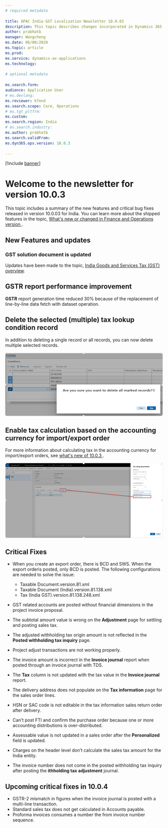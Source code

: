 ```yaml
---
# required metadata

title: APAC India GST Localization Newsletter 10.0.03
description: This topic describes changes incorporated in Dynamics 365 Finance version 10.0.03.
author: prabhatb
manager: Wangcheng
ms.date: 06/08/2020
ms.topic: article
ms.prod: 
ms.service: dynamics-ax-applications
ms.technology: 

# optional metadata

ms.search.form: 
audience: Application User
# ms.devlang: 
ms.reviewer: kfend
ms.search.scope: Core, Operations
# ms.tgt_pltfrm: 
ms.custom: 
ms.search.region: India
# ms.search.industry: 
ms.author: prabhatb
ms.search.validFrom: 
ms.dyn365.ops.version: 10.0.3

---
```

[!include [banner](../includes/banner.md)]

# Welcome to the newsletter for version 10.0.3

This topic includes a summary of the new features and critical bug fixes released in version 10.0.03 for India. You can learn more about the shipped features in the topic, [ What's new or changed in Finance and Operations version ](../../fin-and-ops/get-started/whats-new-changed-10-0-3.md).

## New Features and updates
### GST solution document is updated 
Updates have been made to the topic, [India Goods and Services Tax (GST) overview](apac-ind-gst.md).

## GSTR report performance improvement
**GSTR** report generation time reduced 30% because of the replacement of line-by-line data fetch with dataset operation.
 
## Delete the selected (multiple) tax lookup condition record
In addition to deleting a single record or all records, you can now delete multiple selected records.

![](media/GST-delete-multiple-tax-lookup-1-10-0-03.PNG)

## Enable tax calculation based on the accounting currency for import/export order
For more information about calculating tax in the accounting currency for import/export orders, see [what's new of 10.0.3 ](../../fin-ops/get-started/whats-new-changed-10-0-3#calculate-tax-in-accounting-currency-for-importexport-order.md).

![](media/GST-tax-based-accounting-currency-2-10-0-03.PNG	)

## Critical Fixes 

- When you create an export order, there is BCD and SWS. When the export orderis posted, only BCD is posted. The following configurations are needed to solve the issue:
 
  -	Taxable Document.version.81.xml
  -	Taxable Document (India).version.81.138.xml
  -	Tax (India GST).version.81.138.248.xml

-	GST related accounts are posted without financial dimensions in the project invoice proposal.
-	The subtotal amount value is wrong on the **Adjustment** page for settling and posting sales tax.
-	The adjusted withholding tax origin amount is not reflected in the **Posted withholding tax inquiry** page.
-	Project adjust transactions are not working properly.
-	The invoice amount is incorrect in the **Invoice journal** report when posted through an invoice journal with TDS.
-	The **Tax** column is not updated with the tax value in the **Invoice journal** report.
-	The delivery address does not populate on the **Tax information** page for the sales order lines.
-	HSN or SAC code is not editable in the tax information sales return order after delivery. 
- Can't post FTI and confirm the purchase order because one or more accounting distributions is over-distributed.
-	Assessable value is not updated in a sales order after the **Personalized** field is updated.
-	Charges on the header level don’t calculate the sales tax amount for the India entity.
-	The invoice number does not come in the posted withholding tax inquiry after posting the **ithholding tax adjustment** journal.


## Upcoming critical fixes in 10.0.4 

- GSTR-2 mismatch in figures when the invoice journal is posted with a multi-line transaction.
-	Standard sales tax does not get calculated in Accounts payable.
-	Proforma invoices consumes a number the from invoice number sequence. 
